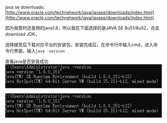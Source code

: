 java se downloads: [http://www.oracle.com/technetwork/java/javase/downloads/index.html](http://www.oracle.com/technetwork/java/javase/downloads/index.html)

因为我暂时还是用的java1.8，所以我在下面选择的是JAVA SE 8u51/8u52，点击download JDK，

选择接受后下载对应平台的安装包，安装完成后，在命令行中输入cmd，进入命令行界面，输入`java -version`

查看java是否安装成功![](/assets/java_version.png)

![](/assets/java_version.png)

